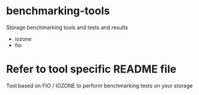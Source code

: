 # benchmarking-tools
Storage benchmarking tools and tests and results
* iozone
* fio  

Refer to tool specific README file
=======
Tool based on FIO / IOZONE to perform benchmarking tests on your storage
